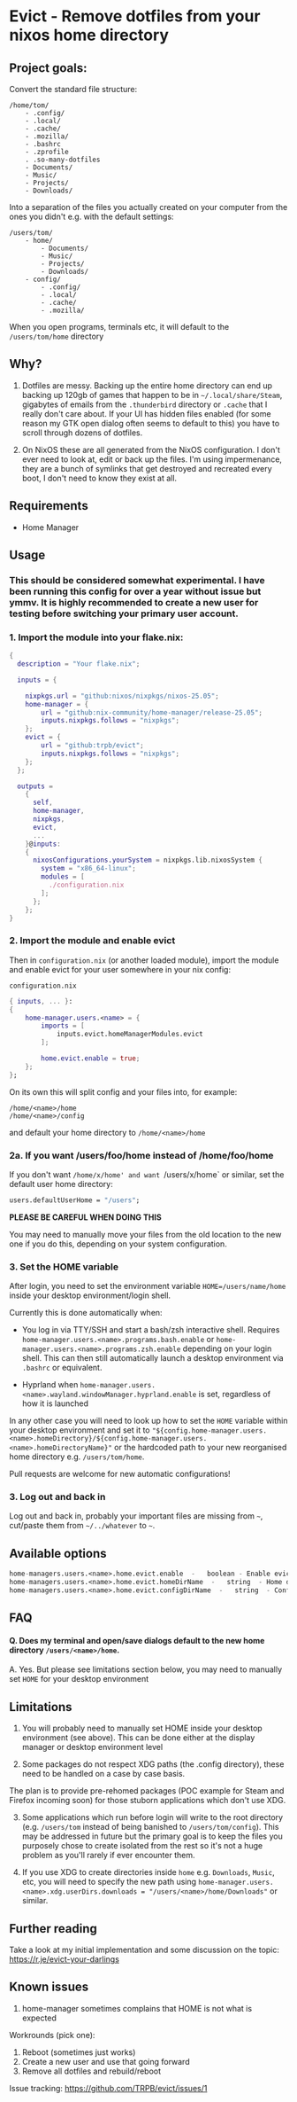 # Evict - Remove dotfiles from your nixos home directory

## Project goals:

Convert the standard file structure:

```
/home/tom/
    - .config/
    - .local/
    - .cache/
    - .mozilla/
    - .bashrc
    - .zprofile
    . .so-many-dotfiles
    - Documents/
    - Music/
    - Projects/
    - Downloads/
```

Into a separation of the files you actually created on your computer from the ones you didn't e.g. with the default settings:

```
/users/tom/
    - home/
        - Documents/
        - Music/
        - Projects/
        - Downloads/
    - config/
        - .config/
        - .local/
        - .cache/
        - .mozilla/       
```

When you open programs, terminals etc, it will default to the `/users/tom/home` directory 


## Why?

1. Dotfiles are messy. Backing up the entire home directory can end up backing up 120gb of games that happen to be in `~/.local/share/Steam`, gigabytes of emails from the `.thunderbird` directory or `.cache` that I really don't care about. If your UI has hidden files enabled (for some reason my GTK open dialog often seems to default to this) you have to scroll through dozens of dotfiles.


2. On NixOS these are all generated from the NixOS configuration. I don't ever need to look at, edit or back up the files. I'm using impermenance, they are a bunch of symlinks that get destroyed and recreated every boot, I don't need to know they exist at all.

## Requirements

- Home Manager

## Usage

### This should be considered somewhat experimental. I have been running this config for over a year without issue but ymmv. It is highly recommended to create a new user for testing before switching your primary user account.

### 1. Import the module into your flake.nix:

```nix
{
  description = "Your flake.nix";

  inputs = {

    nixpkgs.url = "github:nixos/nixpkgs/nixos-25.05";
    home-manager = {
        url = "github:nix-community/home-manager/release-25.05";
        inputs.nixpkgs.follows = "nixpkgs";
    };
    evict = {
        url = "github:trpb/evict";
        inputs.nixpkgs.follows = "nixpkgs";
    };
  };

  outputs =
    {
      self,
      home-manager,
      nixpkgs,
      evict,
      ...
    }@inputs:
    {
      nixosConfigurations.yourSystem = nixpkgs.lib.nixosSystem {
        system = "x86_64-linux";
        modules = [
          ./configuration.nix
        ];
      };
    };
}
```


### 2. Import the module and enable evict

Then in `configuration.nix` (or another loaded module), import the module and enable evict for your user somewhere in your nix config:

`configuration.nix`

```nix
{ inputs, ... }:
{
    home-manager.users.<name> = {
        imports = [
            inputs.evict.homeManagerModules.evict
        ];

        home.evict.enable = true;
    };
};
```
On its own this will split config and your files into, for example:

```
/home/<name>/home 
/home/<name>/config
```

and default your home directory to `/home/<name>/home`

### 2a. If you want /users/foo/home instead of /home/foo/home 

If you don't want `/home/x/home' and want `/users/x/home` or similar, set the default user home directory:

```nix
users.defaultUserHome = "/users";
```

**PLEASE BE CAREFUL WHEN DOING THIS**

You may need to manually move your files from the old location to the new one if you do this, depending on your system configuration.

### 3. Set the HOME variable

After login, you need to set the environment variable `HOME=/users/name/home` inside your desktop environment/login shell.

Currently this is done automatically when:

- You log in via TTY/SSH and start a bash/zsh interactive shell. Requires `home-manager.users.<name>.programs.bash.enable` or `home-manager.users.<name>.programs.zsh.enable` depending on your login shell. This can then still automatically launch a desktop environment via `.bashrc` or equivalent.

- Hyprland when `home-manager.users.<name>.wayland.windowManager.hyprland.enable` is set, regardless of how it is launched

In any other case you will need to look up how to set the `HOME` variable within your desktop environment and set it to `"${config.home-manager.users.<name>.homeDirectory}/${config.home-manager.users.<name>.homeDirectoryName}"` or the hardcoded path to your new reorganised home directory e.g. `/users/tom/home`.

Pull requests are welcome for new automatic configurations!


### 3. Log out and back in

Log out and back in, probably your important files are missing from `~`, cut/paste them from `~/../whatever` to `~`.

## Available options

```nix
home-managers.users.<name>.home.evict.enable  -   boolean - Enable evicting dotfiles for user <name>
home-managers.users.<name>.home.evict.homeDirName  -   string  - Home directory name, default `home`. Will be placed inside $rootDir
home-managers.users.<name>.home.evict.configDirName  -   string  - Config directory name, default `config`. Will be placed inside $rootdir
```


## FAQ

#### Q. Does my terminal and open/save dialogs default to the new home directory `/users/<name>/home`.

A. Yes. But please see limitations section below, you may need to manually set `HOME` for your desktop environment 


## Limitations

1. You will probably need to manually set HOME inside your desktop environment (see above). This can be done either at the display manager or desktop environment level

2. Some packages do not respect XDG paths (the .config directory), these need to be handled on a case by case basis.

The plan is to provide pre-rehomed packages (POC example for Steam and Firefox incoming soon) for those stuborn applications which don't use XDG.

3. Some applications which run before login will write to the root directory (e.g. `/users/tom` instead of being banished to `/users/tom/config`). This may be addressed in future but the primary goal is to keep the files you purposely chose to create isolated from the rest so it's not a huge problem as you'll rarely if ever encounter them.

4. If you use XDG to create directories inside `home` e.g. `Downloads`, `Music`, etc, you will need to specify the new path using `home-manager.users.<name>.xdg.userDirs.downloads = "/users/<name>/home/Downloads"` or similar.

## Further reading

Take a look at my initial implementation and some discussion on the topic: https://r.je/evict-your-darlings

## Known issues

1. home-manager sometimes complains that HOME is not what is expected

Workrounds (pick one):

1. Reboot (sometimes just works)
2. Create a new user and use that going forward
3. Remove all dotfiles and rebuild/reboot 

Issue tracking: https://github.com/TRPB/evict/issues/1


